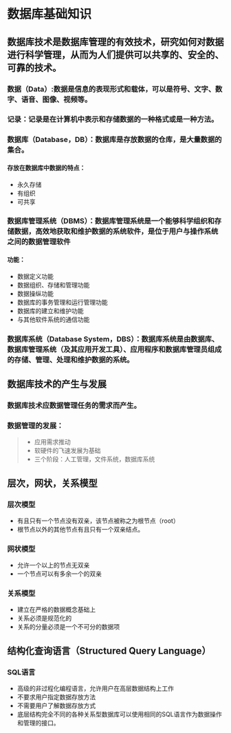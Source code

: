 # 数据库基础知识
## 数据库技术是数据库管理的有效技术，研究如何对数据进行科学管理，从而为人们提供可以共享的、安全的、可靠的技术。
### 数据（Data）:数据是信息的表现形式和载体，可以是符号、文字、数字、语音、图像、视频等。
### 记录：记录是在计算机中表示和存储数据的一种格式或是一种方法。
### 数据库（Database，DB）：数据库是存放数据的仓库，是大量数据的集合。
#### 存放在数据库中数据的特点：
* 永久存储<br>
* 有组织<br> 
* 可共享<br>
### 数据库管理系统（DBMS）：数据库管理系统是一个能够科学组织和存储数据，高效地获取和维护数据的系统软件，是位于用户与操作系统之间的数据管理软件
#### 功能：
* 数据定义功能
* 数据组织、存储和管理功能
* 数据操纵功能
* 数据库的事务管理和运行管理功能
* 数据库的建立和维护功能
* 与其他软件系统的通信功能
### 数据库系统（Database System，DBS）：数据库系统是由数据库、数据库管理系统（及其应用开发工具）、应用程序和数据库管理员组成的存储、管理、处理和维护数据的系统。

## 数据库技术的产生与发展
### 数据库技术应数据管理任务的需求而产生。
### 数据管理的发展：
> * 应用需求推动
> * 软硬件的飞速发展为基础
> * 三个阶段：人工管理，文件系统，数据库系统

## 层次，网状，关系模型
### 层次模型
* 有且只有一个节点没有双亲，该节点被称之为根节点（root）
* 根节点以外的其他节点有且只有一个双亲结点。
### 网状模型
* 允许一个以上的节点无双亲
* 一个节点可以有多余一个的双亲
### 关系模型
* 建立在严格的数据概念基础上
* 关系必须是规范化的
* 关系的分量必须是一个不可分的数据项

## 结构化查询语言（Structured Query Language）
### SQL语言
* 高级的非过程化编程语言，允许用户在高层数据结构上工作
* 不要求用户指定数据存放方法
* 不需要用户了解数据存放方式
* 底层结构完全不同的各种关系型数据库可以使用相同的SQL语言作为数据操作和管理的接口。
